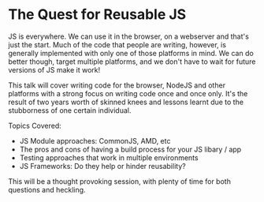 # The Quest for Reusable JS

JS is everywhere.  We can use it in the browser, on a webserver and that's just the start.  Much of the code that people are writing, however, is generally implemented with only one of those platforms in mind.  We can do better though, target multiple platforms, and we don't have to wait for future versions of JS make it work!

This talk will cover writing code for the browser, NodeJS and other platforms with a strong focus on writing code once and once only.  It's the result of two years worth of skinned knees and lessons learnt due to the stubborness of one certain individual.

Topics Covered:

- JS Module approaches: CommonJS, AMD, etc
- The pros and cons of having a build process for your JS libary / app
- Testing approaches that work in multiple environments
- JS Frameworks: Do they help or hinder reusability?

This will be a thought provoking session, with plenty of time for both questions and heckling.